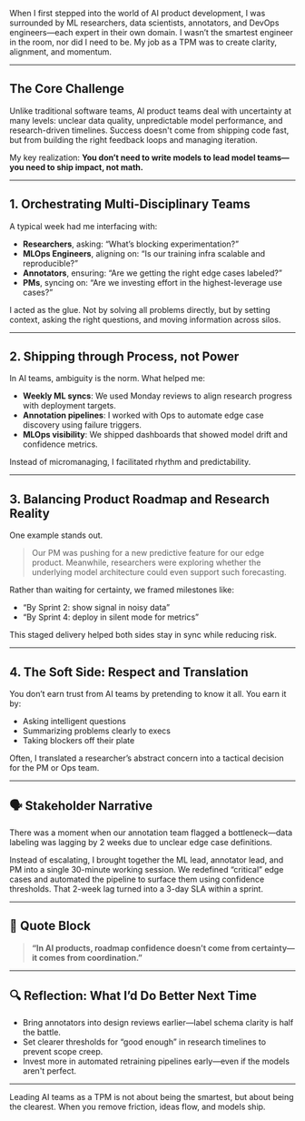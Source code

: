 When I first stepped into the world of AI product development, I was surrounded by ML researchers, data scientists, annotators, and DevOps engineers—each expert in their own domain. I wasn’t the smartest engineer in the room, nor did I need to be. My job as a TPM was to create clarity, alignment, and momentum.

---

## The Core Challenge

Unlike traditional software teams, AI product teams deal with uncertainty at many levels: unclear data quality, unpredictable model performance, and research-driven timelines. Success doesn't come from shipping code fast, but from building the right feedback loops and managing iteration.

My key realization: **You don’t need to write models to lead model teams—you need to ship impact, not math.**

---

## 1. Orchestrating Multi-Disciplinary Teams

A typical week had me interfacing with:

- **Researchers**, asking: “What’s blocking experimentation?”
- **MLOps Engineers**, aligning on: “Is our training infra scalable and reproducible?”
- **Annotators**, ensuring: “Are we getting the right edge cases labeled?”
- **PMs**, syncing on: “Are we investing effort in the highest-leverage use cases?”

I acted as the glue. Not by solving all problems directly, but by setting context, asking the right questions, and moving information across silos.

---

## 2. Shipping through Process, not Power

In AI teams, ambiguity is the norm. What helped me:

- **Weekly ML syncs**: We used Monday reviews to align research progress with deployment targets.
- **Annotation pipelines**: I worked with Ops to automate edge case discovery using failure triggers.
- **MLOps visibility**: We shipped dashboards that showed model drift and confidence metrics.

Instead of micromanaging, I facilitated rhythm and predictability.

---

## 3. Balancing Product Roadmap and Research Reality

One example stands out.

> Our PM was pushing for a new predictive feature for our edge product. Meanwhile, researchers were exploring whether the underlying model architecture could even support such forecasting.

Rather than waiting for certainty, we framed milestones like:

- “By Sprint 2: show signal in noisy data”
- “By Sprint 4: deploy in silent mode for metrics”

This staged delivery helped both sides stay in sync while reducing risk.

---

## 4. The Soft Side: Respect and Translation

You don’t earn trust from AI teams by pretending to know it all. You earn it by:

- Asking intelligent questions
- Summarizing problems clearly to execs
- Taking blockers off their plate

Often, I translated a researcher’s abstract concern into a tactical decision for the PM or Ops team.

---

## 🗣️ Stakeholder Narrative

There was a moment when our annotation team flagged a bottleneck—data labeling was lagging by 2 weeks due to unclear edge case definitions.

Instead of escalating, I brought together the ML lead, annotator lead, and PM into a single 30-minute working session. We redefined “critical” edge cases and automated the pipeline to surface them using confidence thresholds. That 2-week lag turned into a 3-day SLA within a sprint.

---

## 💬 Quote Block

> **“In AI products, roadmap confidence doesn’t come from certainty—it comes from coordination.”**

---

## 🔍 Reflection: What I’d Do Better Next Time

- Bring annotators into design reviews earlier—label schema clarity is half the battle.
- Set clearer thresholds for “good enough” in research timelines to prevent scope creep.
- Invest more in automated retraining pipelines early—even if the models aren't perfect.

---

Leading AI teams as a TPM is not about being the smartest, but about being the clearest. When you remove friction, ideas flow, and models ship.
